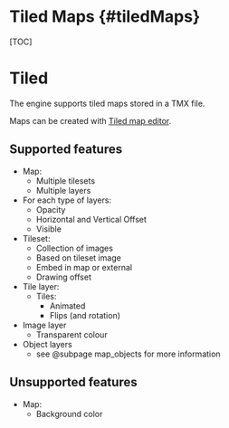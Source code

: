 Tiled Maps      {#tiledMaps}
====
[TOC]

# Tiled
The engine supports tiled maps stored in a TMX file.

Maps can be created with [Tiled map editor](http://www.mapeditor.org/).

## Supported features
* Map:
  * Multiple tilesets
  * Multiple layers
* For each type of layers:
  * Opacity
  * Horizontal and Vertical Offset
  * Visible
* Tileset:
  * Collection of images
  * Based on tileset image
  * Embed in map or external
  * Drawing offset
* Tile layer:
  * Tiles:
    * Animated
    * Flips (and rotation)
* Image layer
  * Transparent colour
* Object layers
  * see @subpage map_objects for more information

## Unsupported features
* Map:
  * Background color